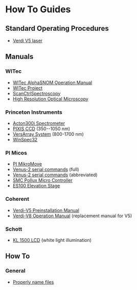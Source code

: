 # How To Guides

## Standard Operating Procedures

- [Verdi V5 laser](verdi_SOP.pdf)

## Manuals

### WITec

- [WITec AlphaSNOM Operation Manual](manuals/Witec_Operation_Manual_SNOM092004.pdf)
- [WITec Project](manuals/WITec_Project.pdf)
- [ScanCtrlSpectroscopy](manuals/Witec_ScanCtrlSpectroscopyPlus.pdf)
- [High Resolution Optical Microscopy](manuals/Witec_Tutorial_High-Resolution-Microscopy.pdf)

### Princeton Instruments

- [Acton300i Spectrometer](manuals/Princeton-Instruments_SP-300i_Manual.pdf)
- [PIXIS CCD](manuals/Princeton-Instruments_PIXIS_100_datasheet-rebranded.pdf) (350--1050 nm)
- [VersArray System](manuals/Princeton-Instruments_VersArray-System_Manual.pdf) (800-1700 nm)
- [WinSpec32](manuals/Princeton-Instruments_WinSpec32_UserManual2.6.pdf)

### PI Micos

- [PI MikroMove](manuals/PI-micos_MikroMove_SM148E_UserManual.pdf)
- [Venus-2 serial commands](manuals/PI-micos_SMC-Pollux_Venus2_Longform_V2-3.pdf) (full)
- [Venus-2 serial commands](manuals/PI-micos_SMC-Pollux_Venus2_Shortform_V12.pdf) (abbreviated)
- [SMC Pollux Micro Controller](manuals/PI-micos_SMC-Pollux_Motion_Controllers.pdf)
- [ES100 Elevation Stage](manuals/PI-micos_ES100_ElevationStage.pdf)

### Coherent

- [Verdi-V5 Preinstallation Manual](manuals/Verdi_V2-V5-V6_Preinstallation.pdf)
- [Verdi-V8 Operation Manual](manuals/Verdi_V8-V10_Manual.pdf) (replacement manual for V5)

### Schott

- [KL 1500 LCD](manuals/Schott_KL1500LCD_Manual.pdf) (white light illumination)

## How To 

### General

- [Properly name files](filenames.md)

